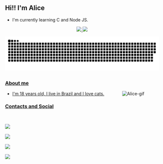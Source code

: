 <h2 align="left"> Hi!!   I'm Alice </h2>

- I'm currently learning C and Node JS. 



<div align="center">
  <a href="https://github.com/Maliz30">
  <img height="180em" src="https://github-readme-stats.vercel.app/api?username=Maliz30&show_icons=true&theme=midnight-purple&include_all_commits=true&count_private=true"/>
  <img height="180em" src="https://github-readme-stats.vercel.app/api/top-langs/?username=Maliz30&layout=compact&langs_count=7&theme=midnight-purple"/>
</div>

 ![Snake animation](https://github.com/Maliz30/Maliz30/blob/output/github-contribution-grid-snake.svg)
  
##
  
### About me


<div>
  <img align= "right" height="120" width="120" alt="Alice-gif" src="https://user-images.githubusercontent.com/105389239/175746813-5e790a2a-6293-45a6-8463-e690cddb9eb7.gif">
</div>


- I'm 18 years old, I live in Brazil and I love cats.

### Contacts and Social
  
  
  <!-- colocar imagens -->
<div> 
   <a href="https://www.linkedin.com/in/maria-alice-silva-1074411b9/" target="_blank"><img src="" target="_blank"></a> 
  
   <a href="https://codepen.io/alice30/pens/showcase"><img src="https://img.shields.io/badge/Codepen-000000?style=for-the-badge&logo=codepen&logoColor=white0"></a>
  
   <a href = "mailto:marialice3003@gmail.com"><img src="https://img.shields.io/badge/-Gmail-%23333?style=for-the-badge&logo=gmail&logoColor=white" target="_blank"></a>
  
   <a href="https://www.instagram.com/m4ri_alice/" target="_blank"><img src="https://img.shields.io/badge/-Instagram-%23E4405F?style=for-the-badge&logo=instagram&logoColor=white" target="_blank"></a>
  
   <a href="https://www.twitch.tv/eu_alice3" target="_blank"><img src="https://img.shields.io/badge/Twitch-9146FF?style=for-the-badge&logo=twitch&logoColor=white" target="_blank"></a>
</div>



<!--

### Hi there 👋
**Maliz30/Maliz30** is a ✨ _special_ ✨ repository because its `README.md` (this file) appears on your GitHub profile.

Here are some ideas to get you started:

- 🔭 I’m currently working on ...
- 🌱 I’m currently learning ...
- 👯 I’m looking to collaborate on ...
- 🤔 I’m looking for help with ...
- 💬 Ask me about ...
- 📫 How to reach me: ...
- 😄 Pronouns: ...
- ⚡ Fun fact: ...
-->
